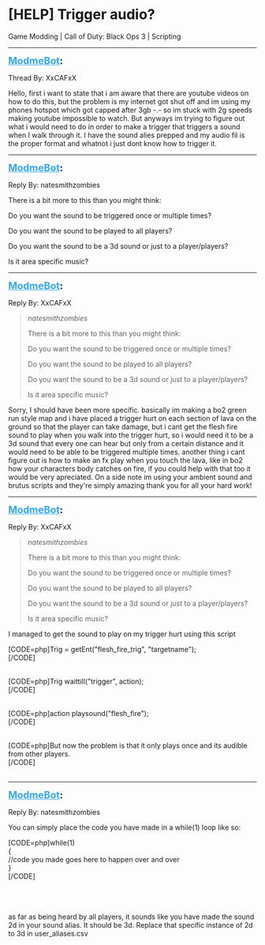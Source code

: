 # [HELP] Trigger audio?
Game Modding | Call of Duty: Black Ops 3 | Scripting

---
<strong style="font-size: 1.4em;"><span style="text-decoration: underline;text-decoration-color: #34a7f9;"><span style="color:#34a7f9;">ModmeBot</span></span>:</strong>

<p>Thread By: XxCAFxX<br /><p style="text-align:left;">Hello, first i want to state that i am aware that there are youtube videos on how to do this, but the problem is my internet got shut off and im using my phones hotspot which got capped after 3gb -.- so im stuck with 2g speeds making youtube impossible to watch. But anyways im trying to figure out what i would need to do in order to make a trigger that triggers a sound when I walk through it. I have the sound alies prepped and my audio fil is the proper format and whatnot i just dont know how to trigger it.</p></p>

---
<strong style="font-size: 1.4em;"><span style="text-decoration: underline;text-decoration-color: #34a7f9;"><span style="color:#34a7f9;">ModmeBot</span></span>:</strong>

<p>Reply By: natesmithzombies<br /><p style="text-align:left;">There is a bit more to this than you might think:</p><p style="text-align:left;"></p><p style="text-align:left;">Do you want the sound to be triggered once or multiple times? </p><p style="text-align:left;">Do you want the sound to be played to all players? </p><p style="text-align:left;">Do you want the sound to be a 3d sound or just to a player/players?</p><p style="text-align:left;">Is it area specific music? </p></p>

---
<strong style="font-size: 1.4em;"><span style="text-decoration: underline;text-decoration-color: #34a7f9;"><span style="color:#34a7f9;">ModmeBot</span></span>:</strong>

<p>Reply By: XxCAFxX<br /><blockquote><em>natesmithzombies</em><p style="text-align:left;">There is a bit more to this than you might think:</p><p style="text-align:left;"></p><p style="text-align:left;">Do you want the sound to be triggered once or multiple times? </p><p style="text-align:left;">Do you want the sound to be played to all players? </p><p style="text-align:left;">Do you want the sound to be a 3d sound or just to a player/players?</p><p style="text-align:left;">Is it area specific music? </p></blockquote><p style="text-align:left;">Sorry, I should have been more specific. basically im making a bo2 green run style map and i have placed a trigger hurt on each section of lava on the ground so that the player can take damage, but i cant get the flesh fire sound to play when you walk into the trigger hurt, so i would need it to be a 3d sound that every one can hear but only from a certain distance and it would need to be able to be triggered multiple times. another thing i cant figure out is how to make an fx play when you touch the lava, like in bo2 how your characters body catches on fire, if you could help with that too it would be very apreciated. On a side note im using your ambient sound and brutus scripts and they&#39;re simply amazing thank you for all your hard work!</p></p>

---
<strong style="font-size: 1.4em;"><span style="text-decoration: underline;text-decoration-color: #34a7f9;"><span style="color:#34a7f9;">ModmeBot</span></span>:</strong>

<p>Reply By: XxCAFxX<br /><blockquote><em>natesmithzombies</em><p style="text-align:left;">There is a bit more to this than you might think:</p><p style="text-align:left;"></p><p style="text-align:left;">Do you want the sound to be triggered once or multiple times? </p><p style="text-align:left;">Do you want the sound to be played to all players? </p><p style="text-align:left;">Do you want the sound to be a 3d sound or just to a player/players?</p><p style="text-align:left;">Is it area specific music? </p></blockquote><p style="text-align:left;">I managed to get the sound to play on my trigger hurt using this script </p><p style="text-align:left;">[CODE=php]Trig = getEnt(&quot;flesh_fire_trig&quot;, &quot;targetname&quot;);<br />[/CODE]<br /><br /><p style="text-align:left;"></p>[CODE=php]Trig waittill(&quot;trigger&quot;, action);<br />[/CODE]<br /><br /><p style="text-align:left;"></p>[CODE=php]action playsound(&quot;flesh_fire&quot;);<br />[/CODE]<br /><br /></p><p style="text-align:left;">[CODE=php]But now the problem is that it only plays once and its audible from other players. <br />[/CODE]<br /><br /></p></p>

---
<strong style="font-size: 1.4em;"><span style="text-decoration: underline;text-decoration-color: #34a7f9;"><span style="color:#34a7f9;">ModmeBot</span></span>:</strong>

<p>Reply By: natesmithzombies<br /><p style="text-align:left;">You can simply place the code you have made in a while(1) loop like so: </p>[CODE=php]while(1)<br />{<br />	//code you made goes here to happen over and over<br />}<br />[/CODE]<br /><br /><br /><br /><p style="text-align:left;">as far as being heard by all players, it sounds like you have made the sound 2d in your sound alias. It should be 3d. Replace that specific instance of 2d to 3d in user_aliases.csv</p></p>

